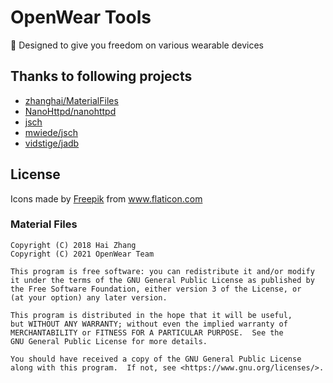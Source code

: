 # OpenWear Tools
🔧 Designed to give you freedom on various wearable devices
## Thanks to following projects
- [zhanghai/MaterialFiles](https://github.com/zhanghai/MaterialFiles)
- [NanoHttpd/nanohttpd](https://github.com/NanoHttpd/nanohttpd)
- [jsch](http://www.jcraft.com/jsch/)
- [mwiede/jsch](https://github.com/mwiede/jsch)
- [vidstige/jadb](https://github.com/vidstige/jadb)
## License
<div>Icons made by <a href="https://www.freepik.com" title="Freepik">Freepik</a> from <a href="https://www.flaticon.com/" title="Flaticon">www.flaticon.com</a></div>

### Material Files

    Copyright (C) 2018 Hai Zhang
    Copyright (C) 2021 OpenWear Team

    This program is free software: you can redistribute it and/or modify
    it under the terms of the GNU General Public License as published by
    the Free Software Foundation, either version 3 of the License, or
    (at your option) any later version.

    This program is distributed in the hope that it will be useful,
    but WITHOUT ANY WARRANTY; without even the implied warranty of
    MERCHANTABILITY or FITNESS FOR A PARTICULAR PURPOSE.  See the
    GNU General Public License for more details.

    You should have received a copy of the GNU General Public License
    along with this program.  If not, see <https://www.gnu.org/licenses/>.
